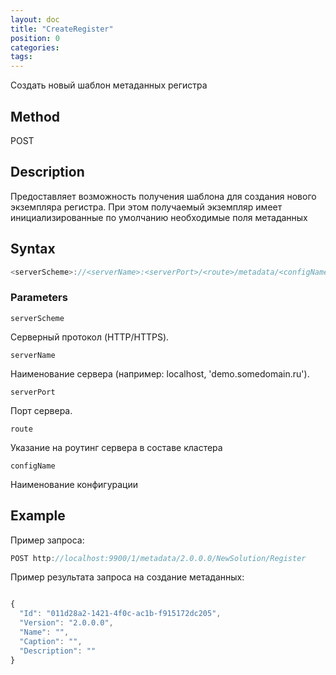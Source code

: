 ```yaml
---
layout: doc
title: "CreateRegister"
position: 0
categories: 
tags:
---
```


Создать новый шаблон метаданных регистра

## Method 

POST

## Description
Предоставляет возможность получения шаблона для создания нового экземпляра регистра.
При этом получаемый экземпляр имеет инициализированные по умолчанию необходимые поля метаданных

## Syntax
```js
<serverScheme>://<serverName>:<serverPort>/<route>/metadata/<configName>/register
```

### Parameters

`serverScheme`

Серверный протокол (HTTP/HTTPS).

`serverName`

Наименование сервера (например: localhost, 'demo.somedomain.ru').

`serverPort`

Порт сервера.

`route` 

Указание на роутинг сервера в составе кластера

`configName`

Наименование конфигурации

## Example

Пример запроса:

```js
POST http://localhost:9900/1/metadata/2.0.0.0/NewSolution/Register
```

Пример результата запроса на создание метаданных:

```js

{
  "Id": "011d28a2-1421-4f0c-ac1b-f915172dc205",
  "Version": "2.0.0.0",
  "Name": "",
  "Caption": "",
  "Description": ""
}
```
